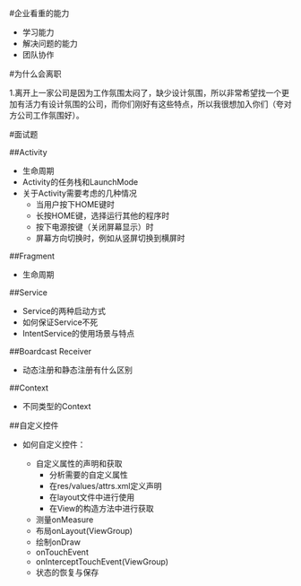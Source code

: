 #企业看重的能力

- 学习能力
- 解决问题的能力
- 团队协作

#为什么会离职

1.离开上一家公司是因为工作氛围太闷了，缺少设计氛围，所以非常希望找一个更加有活力有设计氛围的公司，而你们刚好有这些特点，所以我很想加入你们（夸对方公司工作氛围好）。

#面试题

##Activity
- 生命周期
- Activity的任务栈和LaunchMode
- 关于Activity需要考虑的几种情况
  - 当用户按下HOME键时
  - 长按HOME键，选择运行其他的程序时
  - 按下电源按键（关闭屏幕显示）时
  - 屏幕方向切换时，例如从竖屏切换到横屏时

##Fragment
- 生命周期

##Service
- Service的两种启动方式
- 如何保证Service不死
- IntentService的使用场景与特点

##Boardcast Receiver
- 动态注册和静态注册有什么区别

##Context
- 不同类型的Context

##自定义控件
- 如何自定义控件：

    - 自定义属性的声明和获取
        - 分析需要的自定义属性
        - 在res/values/attrs.xml定义声明
        - 在layout文件中进行使用
        - 在View的构造方法中进行获取
    - 测量onMeasure
    - 布局onLayout(ViewGroup)
    - 绘制onDraw
    - onTouchEvent
    - onInterceptTouchEvent(ViewGroup)
    - 状态的恢复与保存


##
